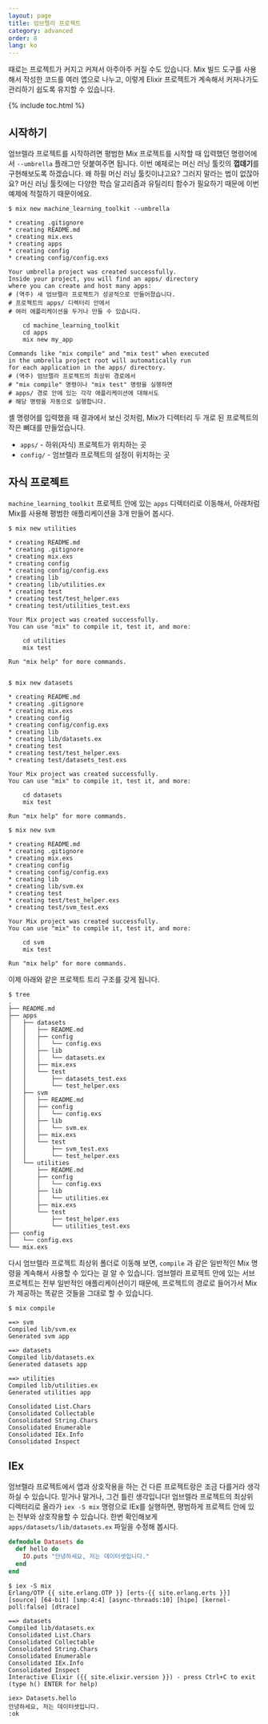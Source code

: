 ```yaml
---
layout: page
title: 엄브렐라 프로젝트
category: advanced
order: 8
lang: ko
---
```


때로는 프로젝트가 커지고 커져서 아주아주 커질 수도 있습니다. Mix 빌드 도구를 사용해서 작성한 코드를 여러 앱으로 나누고, 이렇게 Elixir 프로젝트가 계속해서 커져나가도 관리하기 쉽도록 유지할 수 있습니다.

{% include toc.html %}

## 시작하기

엄브렐라 프로젝트를 시작하려면 평범한 Mix 프로젝트를 시작할 때 입력했던 명령어에서 `--umbrella` 플래그만 덧붙여주면 됩니다. 이번 예제로는 머신 러닝 툴킷의 **껍데기**를 구현해보도록 하겠습니다. 왜 하필 머신 러닝 툴킷이냐고요? 그러지 말라는 법이 없잖아요? 머신 러닝 툴킷에는 다양한 학습 알고리즘과 유틸리티 함수가 필요하기 때문에 이번 예제에 적절하기 때문이에요.

```shell
$ mix new machine_learning_toolkit --umbrella

* creating .gitignore
* creating README.md
* creating mix.exs
* creating apps
* creating config
* creating config/config.exs

Your umbrella project was created successfully.
Inside your project, you will find an apps/ directory
where you can create and host many apps:
# (역주) 새 엄브렐라 프로젝트가 성공적으로 만들어졌습니다.
# 프로젝트의 apps/ 디렉터리 안에서
# 여러 애플리케이션을 두거나 만들 수 있습니다.

    cd machine_learning_toolkit
    cd apps
    mix new my_app

Commands like "mix compile" and "mix test" when executed
in the umbrella project root will automatically run
for each application in the apps/ directory.
# (역주) 엄브렐라 프로젝트의 최상위 경로에서
# "mix compile" 명령이나 "mix test" 명령을 실행하면
# apps/ 경로 안에 있는 각각 애플리케이션에 대해서도
# 해당 명령을 자동으로 실행합니다.
```

셸 명령어를 입력했을 때 결과에서 보신 것처럼, Mix가 디렉터리 두 개로 된 프로젝트의 작은 뼈대를 만들었습니다.

  - `apps/` - 하위(자식) 프로젝트가 위치하는 곳
  - `config/` - 엄브렐라 프로젝트의 설정이 위치하는 곳


## 자식 프로젝트

`machine_learning_toolkit` 프로젝트 안에 있는 `apps` 디렉터리로 이동해서, 아래처럼 Mix를 사용해 평범한 애플리케이션을 3개 만들어 봅시다.

```shell
$ mix new utilities

* creating README.md
* creating .gitignore
* creating mix.exs
* creating config
* creating config/config.exs
* creating lib
* creating lib/utilities.ex
* creating test
* creating test/test_helper.exs
* creating test/utilities_test.exs

Your Mix project was created successfully.
You can use "mix" to compile it, test it, and more:

    cd utilities
    mix test

Run "mix help" for more commands.


$ mix new datasets

* creating README.md
* creating .gitignore
* creating mix.exs
* creating config
* creating config/config.exs
* creating lib
* creating lib/datasets.ex
* creating test
* creating test/test_helper.exs
* creating test/datasets_test.exs

Your Mix project was created successfully.
You can use "mix" to compile it, test it, and more:

    cd datasets
    mix test

Run "mix help" for more commands.

$ mix new svm

* creating README.md
* creating .gitignore
* creating mix.exs
* creating config
* creating config/config.exs
* creating lib
* creating lib/svm.ex
* creating test
* creating test/test_helper.exs
* creating test/svm_test.exs

Your Mix project was created successfully.
You can use "mix" to compile it, test it, and more:

    cd svm
    mix test

Run "mix help" for more commands.
```

이제 아래와 같은 프로젝트 트리 구조를 갖게 됩니다.

```shell
$ tree
.
├── README.md
├── apps
│   ├── datasets
│   │   ├── README.md
│   │   ├── config
│   │   │   └── config.exs
│   │   ├── lib
│   │   │   └── datasets.ex
│   │   ├── mix.exs
│   │   └── test
│   │       ├── datasets_test.exs
│   │       └── test_helper.exs
│   ├── svm
│   │   ├── README.md
│   │   ├── config
│   │   │   └── config.exs
│   │   ├── lib
│   │   │   └── svm.ex
│   │   ├── mix.exs
│   │   └── test
│   │       ├── svm_test.exs
│   │       └── test_helper.exs
│   └── utilities
│       ├── README.md
│       ├── config
│       │   └── config.exs
│       ├── lib
│       │   └── utilities.ex
│       ├── mix.exs
│       └── test
│           ├── test_helper.exs
│           └── utilities_test.exs
├── config
│   └── config.exs
└── mix.exs
```

다시 엄브렐라 프로젝트 최상위 폴더로 이동해 보면, `compile` 과 같은 일반적인 Mix 명령을 계속해서 사용할 수 있다는 걸 알 수 있습니다. 엄브렐라 프로젝트 안에 있는 서브프로젝트는 전부 일반적인 애플리케이션이기 때문에, 프로젝트의 경로로 들어가서 Mix가 제공하는 똑같은 것들을 그대로 할 수 있습니다.

```
$ mix compile

==> svm
Compiled lib/svm.ex
Generated svm app

==> datasets
Compiled lib/datasets.ex
Generated datasets app

==> utilities
Compiled lib/utilities.ex
Generated utilities app

Consolidated List.Chars
Consolidated Collectable
Consolidated String.Chars
Consolidated Enumerable
Consolidated IEx.Info
Consolidated Inspect
```

## IEx

엄브렐라 프로젝트에서 앱과 상호작용을 하는 건 다른 프로젝트랑은 조금 다를거라 생각하실 수 있습니다. 믿거나 말거나, 그건 틀린 생각입니다! 엄브렐라 프로젝트의 최상위 디렉터리로 올라가 `iex -S mix` 명령으로 IEx를 실행하면, 평범하게 프로젝트 안에 있는 전부와 상호작용할 수 있습니다. 한번 확인해보게 `apps/datasets/lib/datasets.ex` 파일을 수정해 봅시다.

```elixir
defmodule Datasets do
  def hello do
    IO.puts "안녕하세요, 저는 데이터셋입니다."
  end
end
```

```shell
$ iex -S mix
Erlang/OTP {{ site.erlang.OTP }} [erts-{{ site.erlang.erts }}] [source] [64-bit] [smp:4:4] [async-threads:10] [hipe] [kernel-poll:false] [dtrace]

==> datasets
Compiled lib/datasets.ex
Consolidated List.Chars
Consolidated Collectable
Consolidated String.Chars
Consolidated Enumerable
Consolidated IEx.Info
Consolidated Inspect
Interactive Elixir ({{ site.elixir.version }}) - press Ctrl+C to exit (type h() ENTER for help)

iex> Datasets.hello
안녕하세요, 저는 데이터셋입니다.
:ok
```
